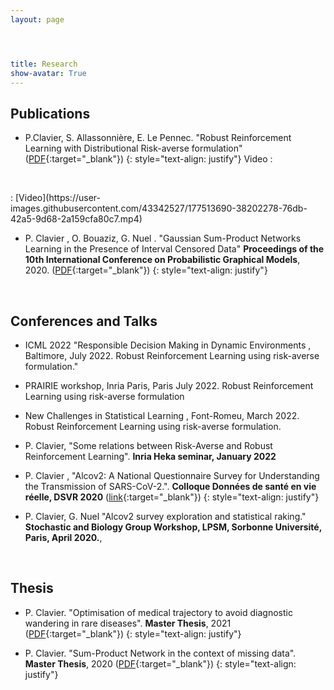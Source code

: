 ```yaml
---
layout: page




title: Research
show-avatar: True
---
```


## Publications

* P.Clavier, S. Allassonnière, E. Le Pennec.   "Robust Reinforcement Learning with Distributional Risk-averse formulation"
 ([PDF](https://arxiv.org/abs/2206.06841){:target="_blank"})
{: style="text-align: justify"} Video : 
 <p>&nbsp;</p>
  : [Video](https://user-images.githubusercontent.com/43342527/177513690-38202278-76db-42a5-9d68-2a159cfa80c7.mp4)

* P. Clavier , O. Bouaziz, G. Nuel . "Gaussian Sum-Product Networks Learning in the Presence of Interval Censored Data" **Proceedings of the 10th International Conference on Probabilistic Graphical Models**, 2020. ([PDF](http://proceedings.mlr.press/v138/pierre20a.html){:target="_blank"})
{: style="text-align: justify"}
<p>&nbsp;</p>




## Conferences and Talks

* ICML 2022 "Responsible Decision Making in Dynamic Environments , Baltimore, July 2022. Robust
Reinforcement Learning using risk-averse formulation."

* PRAIRIE workshop, Inria Paris, Paris July 2022. Robust Reinforcement Learning using risk-averse formulation

* New Challenges in Statistical Learning , Font-Romeu, March 2022. Robust Reinforcement Learning using
risk-averse formulation.

* P. Clavier, "Some relations between Risk-Averse and Robust Reinforcement Learning". **Inria Heka seminar, January 2022** 

* P. Clavier , "Alcov2: A National Questionnaire Survey for Understanding the Transmission of SARS-CoV-2.". **Colloque Données de santé en vie réelle, DSVR 2020** ([link](https://www.afcros.com/evenements/colloque-donnees-de-sante-en-vie-reelle/){:target="_blank"})
{: style="text-align: justify"}

* P. Clavier, G. Nuel  "Alcov2 survey exploration and statistical raking." **Stochastic and Biology Group Workshop, LPSM, Sorbonne Université, Paris, April 2020.**, 


<p>&nbsp;</p>


## Thesis


* P. Clavier. "Optimisation of medical trajectory to avoid diagnostic wandering in rare diseases". **Master Thesis**, 2021 ([PDF](/assets/img/CLAVIER_rapport.pdf){:target="_blank"})
{: style="text-align: justify"}

* P. Clavier. "Sum-Product Network in the context of missing data". **Master Thesis**, 2020 ([PDF](https://www.diva-portal.org/smash/record.jsf?pid=diva2%3A1414624&dswid=9379){:target="_blank"})
{: style="text-align: justify"}

